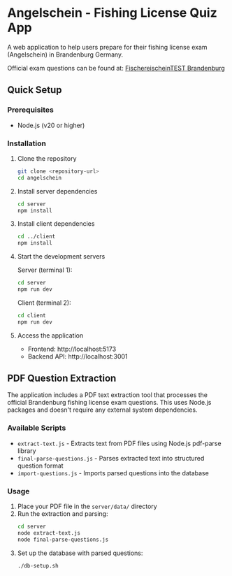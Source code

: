 # Angelschein - Fishing License Quiz App

A web application to help users prepare for their fishing license exam (Angelschein) in Brandenburg Germany.

Official exam questions can be found at: [FischereischeinTEST Brandenburg](https://fischereischeintest.brandenburg.de/)

## Quick Setup

### Prerequisites

- Node.js (v20 or higher)

### Installation

1. Clone the repository

   ```bash
   git clone <repository-url>
   cd angelschein
   ```

2. Install server dependencies

   ```bash
   cd server
   npm install
   ```

3. Install client dependencies

   ```bash
   cd ../client
   npm install
   ```

4. Start the development servers

   Server (terminal 1):

   ```bash
   cd server
   npm run dev
   ```

   Client (terminal 2):

   ```bash
   cd client
   npm run dev
   ```

5. Access the application
   - Frontend: http://localhost:5173
   - Backend API: http://localhost:3001

## PDF Question Extraction

The application includes a PDF text extraction tool that processes the official Brandenburg fishing license exam questions. This uses Node.js packages and doesn't require any external system dependencies.

### Available Scripts

- `extract-text.js` - Extracts text from PDF files using Node.js pdf-parse library
- `final-parse-questions.js` - Parses extracted text into structured question format
- `import-questions.js` - Imports parsed questions into the database

### Usage

1. Place your PDF file in the `server/data/` directory
2. Run the extraction and parsing:
   ```bash
   cd server
   node extract-text.js
   node final-parse-questions.js
   ```
3. Set up the database with parsed questions:
   ```bash
   ./db-setup.sh
   ```
